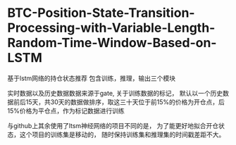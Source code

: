# BTC-Position-State-Transition-Processing-with-Variable-Length-Random-Time-Window-Based-on-LSTM
基于lstm网络的持仓状态推荐
包含训练，推理，输出三个模块

实时数据以及历史数据数据来源于gate,
关于训练数据的标记，
默认以一个历史数据前后15天，共30天的数据做排序，取这三十天位于前15%的价格为开仓点，后15%价格为平仓点，作为标记数据进行训练


与github上其余使用了ltsm神经网络的项目不同的是，
为了能更好地拟合开仓状态，这个项目的训练集是移动的，
随时保持训练集和推理集的时间戳差距不大。
